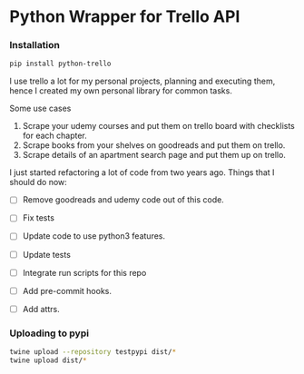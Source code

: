 # Python Wrapper for Trello API

### Installation

```bash
pip install python-trello
```

I use trello a lot for my personal projects, planning and executing them, hence I created my own personal library for common tasks. 

Some use cases

1. Scrape your udemy courses and put them on trello board with checklists for each chapter. 
2. Scrape books from your shelves on goodreads and put them on trello.
3. Scrape details of an apartment search page and put them up on trello.

I just started refactoring a lot of code from two years ago. Things that I should do now:

- [ ] Remove goodreads and udemy code out of this code.
- [ ] Fix tests
- [ ] Update code to use python3 features.
- [ ] Update tests
- [ ] Integrate run scripts for this repo
- [ ] Add pre-commit hooks.
- [ ] Add attrs.


### Uploading to pypi
```bash
twine upload --repository testpypi dist/*
twine upload dist/*
```
